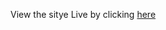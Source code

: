 View the sitye Live by clicking <a href="https://obiora23.github.io/Tutorial/" target="_blank"> here </a>